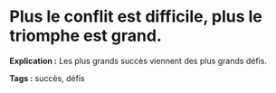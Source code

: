 # Plus le conflit est difficile, plus le triomphe est grand.

**Explication :** Les plus grands succès viennent des plus grands défis.

**Tags :** succès, défis
